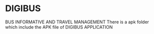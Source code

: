 # DIGIBUS
BUS INFORMATIVE AND TRAVEL MANAGEMENT
There is a apk folder which include the APK file of DIGIBUS APPLICATION
